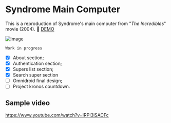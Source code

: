 # Syndrome Main Computer

This is a reproduction of Syndrome's main computer from "*The Incredibles*" movie (2004).
🎦 [DEMO](https://syndromemaincomputer.netlify.app/)

![image](https://user-images.githubusercontent.com/52317197/150682274-9813df42-c378-4f51-a3e5-7d07ec3f4a99.png)


`Work in progress`

- [x] About section;
- [x] Authentication section;
- [x] Supers list section;
- [x] Search super section
- [ ] Omnidroid final design;
- [ ] Project kronos countdown.

## Sample video
https://www.youtube.com/watch?v=IRPI3lSACFc
